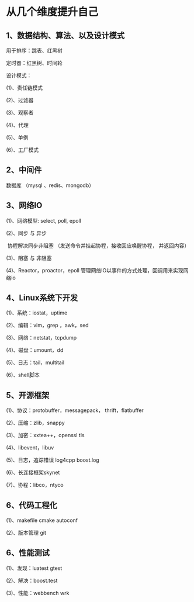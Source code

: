 # 从几个维度提升自己



## 1、数据结构、算法、以及设计模式

用于排序：跳表、红黑树

定时器：红黑树、时间轮

设计模式：

(1)、责任链模式

(2)、过滤器

(3)、观察者

(4)、代理

(5)、单例

(6)、工厂模式



## 2、中间件

数据库 （mysql 、redis、mongodb）



## 3、网络IO

(1)、网络模型:  select, poll,  epoll

(2)、同步 与 异步

​          协程解决同步非阻塞  （发送命令并挂起协程，接收回应唤醒协程， 并返回内容）

(3)、阻塞 与 非阻塞

(4)、Reactor，proactor，epoll  管理网络IO以事件的方式处理，回调用来实现网络io



## 4、Linux系统下开发

(1)、系统：iostat，uptime

(2)、编辑：vim，grep ，awk，sed

(3)、网络：netstat，tcpdump

(4)、磁盘：umount，dd

(5)、日志：tail，multitail

(6)、shell脚本



## 5、开源框架

(1)、协议：protobuffer，messagepack， thrift，flatbuffer

(2)、压缩：zlib，snappy

(3)、加密：xxtea++，openssl tls

(4)、libevent，libuv

(5)、日志，追踪错误   log4cpp  boost.log

(6)、长连接框架skynet

(7)、协程：libco，ntyco



## 6、代码工程化

(1)、makefile  cmake   autoconf

(2)、版本管理  git



## 6、性能测试

(1)、发现：luatest    gtest

(2)、解决：boost.test

(3)、性能：webbench wrk